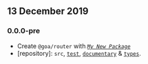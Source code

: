## 13 December 2019

### 0.0.0-pre

- Create `@goa/router` with _[`My New Package`](https://MNPJS.org)_
- [repository]: `src`, [`test`](https://contexttesting.com), [`documentary`](https://readme.page) & [`types`](https://typedef.page).